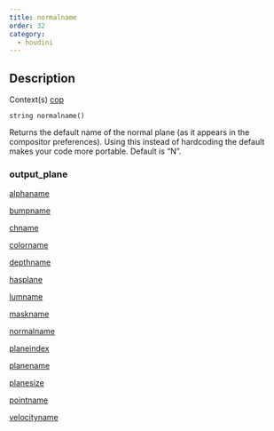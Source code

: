 ```yaml
---
title: normalname
order: 32
category:
  - houdini
---
```


## Description

Context(s) [cop](../contexts/cop.html)

`string normalname()`

Returns the default name of the normal plane (as it appears in the compositor
preferences). Using this instead of hardcoding the default makes your code
more portable. Default is “N”.

### output_plane

[alphaname](alphaname.html)

[bumpname](bumpname.html)

[chname](chname.html)

[colorname](colorname.html)

[depthname](depthname.html)

[hasplane](hasplane.html)

[lumname](lumname.html)

[maskname](maskname.html)

[normalname](normalname.html)

[planeindex](planeindex.html)

[planename](planename.html)

[planesize](planesize.html)

[pointname](pointname.html)

[velocityname](velocityname.html)
